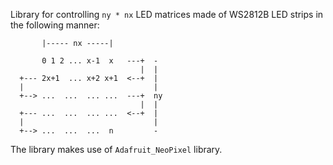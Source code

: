Library for controlling `ny * nx` LED matrices made of WS2812B LED strips in the following manner:

           |----- nx -----|

           0 1 2 ... x-1  x   ---+  -
                                 |  |
      +--- 2x+1  ... x+2 x+1  <--+  |
      |                             |
      +--> ...  ...  ... ...  ---+  ny
                                 |  |
      +--- ...  ...  ... ...  <--+  |
      |                             |
      +--> ...  ...  ...  n         -

The library makes use of `Adafruit_NeoPixel` library.
